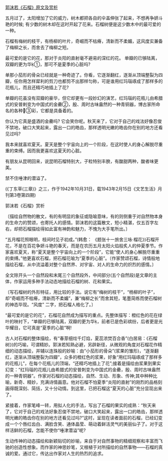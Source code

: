 [郭沫若《石榴》原文及赏析](https://www.vrrw.net/wx/9199.html)

五月过了，太阳增加了它的威力，树木都把各自的伞盖伸张了起来，不想再争妍斗艳的时候; 有少数的树木却在这时开起了花来。石榴树便是这少数木中的最可爱的一种。

石榴有梅树的枝干，有杨柳的叶片，奇崛而不枯瘠，清新而不柔媚，这风度实兼备了梅柳之长，而舍去了梅柳之短。

最可爱的是它的花，那对于炎阳的直射毫不避易的深红的花。 单瓣的已够陆离，双瓣的更为华①，那可不是夏季的心脏吗?

单那小茄形的骨朵已经就是一种奇迹了。你看，它逐渐翻红，逐渐从顶端整裂为四瓣，任你用怎样犀利的剪刀也都剪不出那样匀称，可是谁用红玛瑙琢成了那样多的花瓶儿，而且还精巧地插上了花?



单瓣的花虽没有双瓣的豪华，但它却更有一段妙幻的演艺，红玛瑙的花瓶儿由希腊式的安普剌变为中国式的金罍②，殷、周时古味盎然的一种青铜器，博古家所命名的各种③彩，它都是具备着的。

你认为它真是盛酒的金罍吗? 它会笑你呢。秋天来了，它对于自己的戏法好像忍俊不禁地，破口大笑起来，露出一口的皓齿，那样透明光嫩的皓齿你在别的地方还看见过吗?

我本来就喜欢夏天。夏天是整个宇宙向上的一个阶段，在这时使人的身心解脱尽重重的束缚。因而我更喜欢这夏天的心脏。

有朋友从昆明回来，说昆明石榴特别大，子粒特别丰腴，有酸甜两种，酸者味更美。

禁不住唾津的潜溢了。

(《丁东草(三章)》之三，作于1942年10月31日，载1943年2月15日《文艺生活》月刊第3卷第四期)

郭沫若《石榴》赏析

〔描绘自然物的散文，有的有明显的象征或隐喻意味，有的则侧重于对自然物本身的生命力的赞颂，也寄托人的感情。郭沫若的这篇散文，短小精湛，仅五百字左右，却把石榴描绘得如此富有神韵和魅力，不愧为大手笔所出。〕

“五月榴花照眼明，枝间时见子初成。”(韩愈： 《题张十一旅舍三咏·榴花》)石榴开花，不是在百花争妍斗艳的春天，而是在农历五月太阳火焰般炙人的仲夏季节。作家喜欢夏天，称“夏天是整个宇宙向上的一个阶段”，它能“使人的身心解脱尽重重的束缚。”他更喜欢石榴，把石榴花喻为“夏季的心脏”。〔作家赞颂石榴，诗情般地描绘石榴，从中流溢着对整个自然界、对宇宙、对人的生命力的炽烈的感情。〕

全文除开头一个自然段和末尾三个自然段外，中间部分(五个自然段)是文章的主体，作家运用多种手法动态地描绘石榴的树、花和果实。

〔写石榴树的外形特征，用比较的手法。说它有“梅树的枝干”，“杨柳的叶子”，却“奇崛而不枯瘠，清新而不柔媚”，兼“梅柳之长”而舍其短，笔墨简练而使石榴树的神态毕现。“风度” 二字，把石榴人格化了。〕

“最可爱的是它的花”，石榴花自然成为描写的重点。先整体描写：橙红色的花在绿叶的映衬下，“单瓣的已够陆离，双瓣的更为华，前者已是色彩缤纷，后者更是光华耀目，它可真是“夏季的心脏”啊!

古人对石榴的整体描绘，有“春芽细炷千灯焰，夏蕊浓焚百合香”(白居易：《石榴树》)的巧喻，可谓精妙。郭沫若知熟必避，另辟新径，从微观的角度对石榴花作精细的动态描绘，并辅以连珠般的妙喻：由“小茄形的骨朵”(浆果的雏形)，“逐渐翻红，逐渐从顶端整裂为四瓣”，众多的橙红色的浆果，好象“用红玛瑙琢成了那样多的花瓶儿”，在每个花瓶儿的顶端，“还精巧地插上了花”;接着是描绘由浆果到果实幻变：“红玛瑙的花瓶儿由希腊式的安普刺变为中国式的金罍，殷、周时古味盎然的一种青铜器”。作家对石榴的动态描绘，自然、生动、形象、传神;其中种种比喻，新奇、精妙，充满诗情画意。他对石榴不怕夏季“炎阳的直射”的刚烈的品格刻画得既深刻、简括，又十分动情。到这里，已把石榴这“夏天的心脏”充分显现出来了。

紧接着，作家笔峰一转，用拟人化的手法，写出了石榴的果实的成熟：“秋天来了，它对于自己的戏法好象忍俊不禁地，破口大笑起来，露出一口的皓齿，那样透明光嫩的皓齿你在别的地方还看见过吗?”这时，呈现在读者面前的石榴，已经幻变成一个个唇红齿白、满脸含笑、通体晶莹、萌动着鲜活灵气的美丽仙子了。对于这样活鲜的石榴，怎能不使你“唾津潜溢”呢?

生动传神的动态描绘和新颖贴切的妙喻，来自于对自然事物的精细观察和丰富而飞驰的创造性想象。而作家的神思妙笔，又根植于对所描绘的自然事物——石榴的真诚的爱。通过它，传达出作家对人生的热烈的追求。

